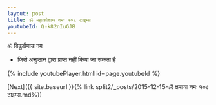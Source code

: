 ```yaml
---
layout: post
title: ॐ महाकोशाय नमः १०८ टाइम्स
youtubeId: Q-k82nIuGJ8
---
```

 
 
 ॐ विकुर्वणाय नमः  
 
 -  जिसे अनुष्ठान द्वारा प्राप्त नहीं किया जा सकता है 
 
  
 
  
 
 
 
 
 
 


{% include youtubePlayer.html id=page.youtubeId %}
 
[Next]({{ site.baseurl }}{% link  split2/_posts/2015-12-15-ॐ क्षमाया नमः १०८ टाइम्स.md%})
 
